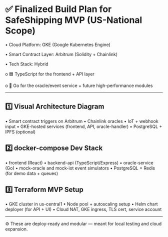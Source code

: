 # ✅ Finalized Build Plan for SafeShipping MVP (US-National Scope)
•	Cloud Platform: GKE (Google Kubernetes Engine)

•	Smart Contract Layer: Arbitrum (Solidity + Chainlink)

•	Tech Stack: Hybrid

o	🟦 TypeScript for the frontend + API layer

o	💨 Go for the oracle/event service + future high-performance modules

________________________________________
## 1️⃣ Visual Architecture Diagram
•	Smart contract triggers on Arbitrum
•	Chainlink oracles
•	IoT + webhook input
•	GKE-hosted services (frontend, API, oracle-handler)
•	PostgreSQL + IPFS (optional)
## 2️⃣ docker-compose Dev Stack
•	frontend (React)
•	backend-api (TypeScript/Express)
•	oracle-service (Go)
•	mock-oracle and mock-iot event simulators
•	PostgreSQL + Redis (for demo data + queues)
## 3️⃣ Terraform MVP Setup
•	GKE cluster in us-central1
•	Node pool + autoscaling setup
•	Helm chart deployer (for API + UI)
•	Cloud NAT, GKE ingress, TLS cert, service account
________________________________________

⚙️ These are deploy-ready and modular — meant for local testing and cloud expansion.

